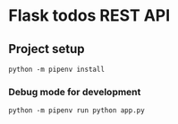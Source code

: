 # Flask todos REST API

## Project setup


```
python -m pipenv install
```

### Debug mode for development

```
python -m pipenv run python app.py
```
